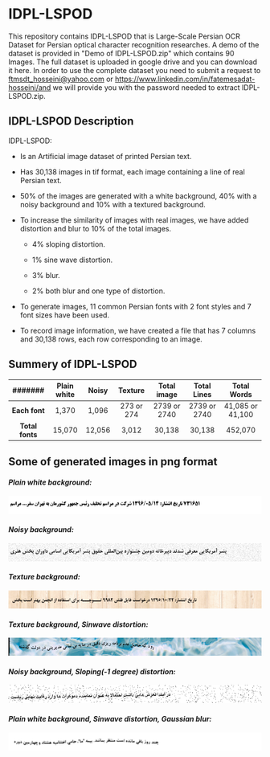 # IDPL-LSPOD
This repository contains IDPL-LSPOD that is Large-Scale Persian OCR Dataset for Persian optical character recognition researches. A demo of the dataset is provided in "Demo of IDPL-LSPOD.zip" which contains 90 Images. The full dataset is uploaded in google drive and you can download it here. In order to use the complete dataset you need to submit a request to ftmsdt_hosseini@yahoo.com or https://www.linkedin.com/in/fatemesadat-hosseini/and we will provide you with the password needed to extract IDPL-LSPOD.zip.

## IDPL-LSPOD Description
IDPL-LSPOD:
+ Is an Artificial image dataset of printed Persian text.

+ Has 30,138 images in tif format, each image containing a line of real Persian text.

+ 50% of the images are generated with a white background, 40% with a noisy background and 10% with a textured background.

+ To increase the similarity of images with real images, we have added distortion and blur to 10% of the total images.
  + 4% sloping distortion.
  
  + 1% sine wave distortion.
 
  + 3% blur.
  
  + 2% both blur and one type of distortion.
  
+ To generate images, 11 common Persian fonts with 2 font styles and 7 font sizes have been used.

+ To record image information, we have created a file that has 7 columns and 30,138 rows, each row corresponding to an image.
## Summery of IDPL-LSPOD
|#######| **Plain white** | **Noisy** | **Texture** | **Total image**| **Total Lines** | **Total Words** |
:-:|:-:|:-:|:-:|:-:|:-:|:-:
| **Each font** | 1,370 | 1,096 | 273 or 274 | 2739 or 2740 | 2739 or 2740 | 41,085 or 41,100 |
| **Total fonts** | 15,070 | 12,056 | 3,012 | 30,138 | 30,138 | 452,070 |

## Some of generated images in png format
#### *Plain white background:*
![](images/16475.png)
#### *Noisy background:*
![](images/08252.png)
#### *Texture background:*
![](images/08230.png)
#### *Texture background, Sinwave distortion:*
![](images/05044.png)
#### *Noisy background, Sloping(-1 degree) distortion:*
![](images/21991.png)
#### *Plain white background, Sinwave distortion, Gaussian blur:*
![](images/14770.png)
